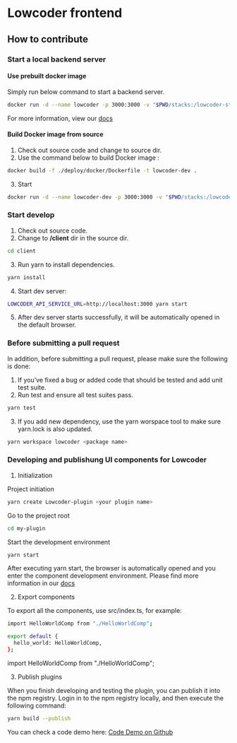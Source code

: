 # Lowcoder frontend

## How to contribute

### Start a local backend server

#### Use prebuilt docker image

Simply run below command to start a backend server.

```bash
docker run -d --name lowcoder -p 3000:3000 -v "$PWD/stacks:/lowcoder-stacks" lowcoderorg/lowcoder-ce
```

For more information, view our [docs](https://docs.lowcoder.cloud/lowcoder-documentation/setup-and-run/self-hosting)

#### Build Docker image from source

1. Check out source code and change to source dir.
2. Use the command below to build Docker image :

```bash
docker build -f ./deploy/docker/Dockerfile -t lowcoder-dev .
```

3. Start

```bash
docker run -d --name lowcoder-dev -p 3000:3000 -v "$PWD/stacks:/lowcoder-stacks" lowcoder-dev
```

### Start develop

1. Check out source code.
2. Change to **/client** dir in the source dir.

```bash
cd client
```
3. Run yarn to install dependencies.

```bash
yarn install
```

4. Start dev server: 

```bash
LOWCODER_API_SERVICE_URL=http://localhost:3000 yarn start
```

5. After dev server starts successfully, it will be automatically opened in the default browser.

### Before submitting a pull request

In addition, before submitting a pull request, please make sure the following is done:

1. If you’ve fixed a bug or added code that should be tested and add unit test suite.
2. Run test and ensure all test suites pass.

```bash
yarn test
```

3. If you add new dependency, use the yarn worspace tool to make sure yarn.lock is also updated.

```bash
yarn workspace lowcoder <package name>
```

### Developing and publishung UI components for Lowcoder

1. Initialization

Project initiation

```bash
yarn create Lowcoder-plugin <your plugin name>
```

Go to the project root

```bash
cd my-plugin
```

Start the development environment

```bash
yarn start
```

After executing yarn start, the browser is automatically opened and you enter the component development environment.
Please find more information in our [docs](https://docs.lowcoder.cloud/lowcoder-documentation/lowcoder-extension/develop-ui-components-for-apps)

2. Export components

To export all the components, use src/index.ts, for example:

```bash
import HelloWorldComp from "./HelloWorldComp";

export default {
  hello_world: HelloWorldComp,
};
```

import HelloWorldComp from "./HelloWorldComp";

3. Publish plugins

When you finish developing and testing the plugin, you can publish it into the npm registry. Login in to the npm registry locally, and then execute the following command:

```bash
yarn build --publish
```

You can check a code demo here:  [Code Demo on Github](https://github.com/lowcoder-org/lowcoder/tree/main/client/packages/lowcoder-plugin-demo)